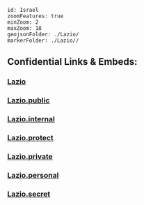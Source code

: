 
```leaflet
id: Israel
zoomFeatures: true 
minZoom: 2 
maxZoom: 18
geojsonFolder: ./Lazio/
markerFolder: ./Lazio//
```


## Confidential Links & Embeds: 

### [Lazio](/_Standards/Earth/Continent/Europe/Europe~South/Italy/regions~Italy/Lazio.md) 

### [Lazio.public](/_public/Earth/Continent/Europe/Europe~South/Italy/regions~Italy/Lazio.public.md) 

### [Lazio.internal](/_internal/Earth/Continent/Europe/Europe~South/Italy/regions~Italy/Lazio.internal.md) 

### [Lazio.protect](/_protect/Earth/Continent/Europe/Europe~South/Italy/regions~Italy/Lazio.protect.md) 

### [Lazio.private](/_private/Earth/Continent/Europe/Europe~South/Italy/regions~Italy/Lazio.private.md) 

### [Lazio.personal](/_personal/Earth/Continent/Europe/Europe~South/Italy/regions~Italy/Lazio.personal.md) 

### [Lazio.secret](/_secret/Earth/Continent/Europe/Europe~South/Italy/regions~Italy/Lazio.secret.md)

